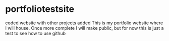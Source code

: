 # portfoliotestsite
coded website with other projects added
This is my portfolio website where I will house. Once more complete I will make public, but for now this is just a test to see how to use github
